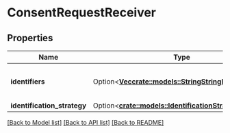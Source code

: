 # ConsentRequestReceiver

## Properties

Name | Type | Description | Notes
------------ | ------------- | ------------- | -------------
**identifiers** | Option<[**Vec<crate::models::StringStringKeyValuePair>**](StringStringKeyValuePair.md)> | Consent request receiver identifiers | [optional]
**identification_strategy** | Option<[**crate::models::IdentificationStrategy**](IdentificationStrategy.md)> |  | [optional]

[[Back to Model list]](../README.md#documentation-for-models) [[Back to API list]](../README.md#documentation-for-api-endpoints) [[Back to README]](../README.md)


